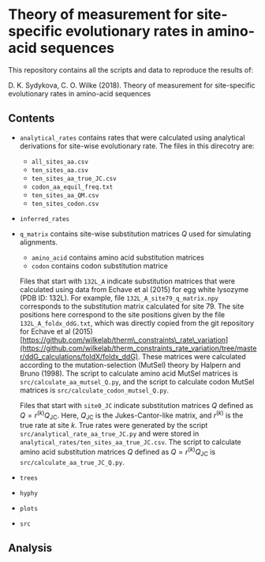 
Theory of measurement for site-specific evolutionary rates in amino-acid sequences
==================================================================================

This repository contains all the scripts and data to reproduce the results of:

D. K. Sydykova, C. O. Wilke (2018). Theory of measurement for site-specific evolutionary rates in amino-acid sequences

Contents
--------

-   `analytical_rates` contains rates that were calculated using analytical derivations for site-wise evolutionary rate. The files in this direcotry are:
    -   `all_sites_aa.csv`
    -   `ten_sites_aa.csv`
    -   `ten_sites_aa_true_JC.csv`
    -   `codon_aa_equil_freq.txt`
    -   `ten_sites_aa_QM.csv`
    -   `ten_sites_codon.csv`
-   `inferred_rates`
-   `q_matrix` contains site-wise substitution matrices *Q* used for simulating alignments.
    -   `amino_acid` contains amino acid substitution matrices
    -   `codon` contains codon substitution matrice

    Files that start with `132L_A` indicate substitution matrices that were calculated using data from Echave et al (2015) for egg white lysozyme (PDB ID: 132L). For example, file `132L_A_site79_q_matrix.npy` corresponds to the substitution matrix calculated for site 79. The site positions here correspond to the site positions given by the file `132L_A_foldx_ddG.txt`, which was directly copied from the git repository for Echave et al (2015) [https://github.com/wilkelab/therm\_constraints\_rate\_variation](https://github.com/wilkelab/therm_constraints_rate_variation/tree/master/ddG_calculations/foldX/foldx_ddG). These matrices were calculated according to the mutation-selection (MutSel) theory by Halpern and Bruno (1998). The script to calculate amino acid MutSel matrices is `src/calculate_aa_mutsel_Q.py`, and the script to calculate codon MutSel matrices is `src/calculate_codon_mutsel_Q.py`.

    Files that start with `site0_JC` indicate substitution matrices *Q* defined as *Q* = *r*<sup>(*k*)</sup>*Q*<sub>JC</sub>. Here, *Q*<sub>JC</sub> is the Jukes-Cantor-like matrix, and *r*<sup>(*k*)</sup> is the true rate at site *k*. True rates were generated by the script `src/analytical_rate_aa_true_JC.py` and were stored in `analytical_rates/ten_sites_aa_true_JC.csv`. The script to calculate amino acid substitution matrices *Q* defined as *Q* = *r*<sup>(*k*)</sup>*Q*<sub>JC</sub> is `src/calculate_aa_true_JC_Q.py`.

-   `trees`
-   `hyphy`
-   `plots`
-   `src`

Analysis
--------
